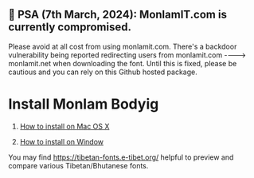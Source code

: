 ## 📢 PSA (7th March, 2024): MonlamIT.com is currently compromised. 
Please avoid at all cost from using monlamit.com. There's a backdoor vulnerability being reported redirecting users from monlamit.com ----> monlamit.net when downloading the font. Until this is fixed, please be cautious and you can rely on this Github hosted package. 


# Install Monlam Bodyig


1. [How to install on Mac OS X](./mac)

2. [How to install on Window](./window)


You may find https://tibetan-fonts.e-tibet.org/ helpful to preview and compare various Tibetan/Bhutanese fonts. 

